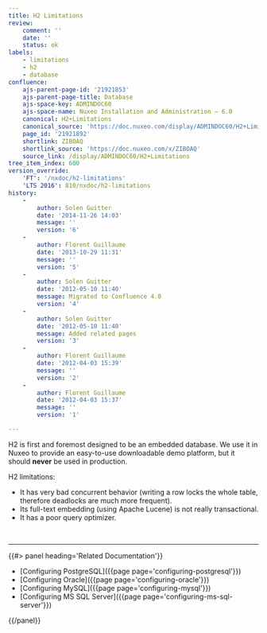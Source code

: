 ```yaml
---
title: H2 Limitations
review:
    comment: ''
    date: ''
    status: ok
labels:
    - limitations
    - h2
    - database
confluence:
    ajs-parent-page-id: '21921853'
    ajs-parent-page-title: Database
    ajs-space-key: ADMINDOC60
    ajs-space-name: Nuxeo Installation and Administration — 6.0
    canonical: H2+Limitations
    canonical_source: 'https://doc.nuxeo.com/display/ADMINDOC60/H2+Limitations'
    page_id: '21921892'
    shortlink: ZIBOAQ
    shortlink_source: 'https://doc.nuxeo.com/x/ZIBOAQ'
    source_link: /display/ADMINDOC60/H2+Limitations
tree_item_index: 600
version_override:
    'FT': '/nxdoc/h2-limitations'
    'LTS 2016': 810/nxdoc/h2-limitations
history:
    -
        author: Solen Guitter
        date: '2014-11-26 14:03'
        message: ''
        version: '6'
    -
        author: Florent Guillaume
        date: '2013-10-29 11:31'
        message: ''
        version: '5'
    -
        author: Solen Guitter
        date: '2012-05-10 11:40'
        message: Migrated to Confluence 4.0
        version: '4'
    -
        author: Solen Guitter
        date: '2012-05-10 11:40'
        message: Added related pages
        version: '3'
    -
        author: Florent Guillaume
        date: '2012-04-03 15:39'
        message: ''
        version: '2'
    -
        author: Florent Guillaume
        date: '2012-04-03 15:37'
        message: ''
        version: '1'

---
```

H2 is first and foremost designed to be an embedded database. We use it in Nuxeo to provide an easy-to-use downloadable demo platform, but it should **never** be used in production.

H2 limitations:

*   It has very bad concurrent behavior (writing a row locks the whole table, therefore deadlocks are much more frequent).
*   Its full-text embedding (using Apache Lucene) is not really transactional.
*   It has a poor query optimizer.

&nbsp;

* * *

<div class="row" data-equalizer data-equalize-on="medium"><div class="column medium-6">{{#> panel heading='Related Documentation'}}

*   [Configuring PostgreSQL]({{page page='configuring-postgresql'}})
*   [Configuring Oracle]({{page page='configuring-oracle'}})
*   [Configuring MySQL]({{page page='configuring-mysql'}})
*   [Configuring MS SQL Server]({{page page='configuring-ms-sql-server'}})

{{/panel}}</div><div class="column medium-6">

&nbsp;

</div></div>
